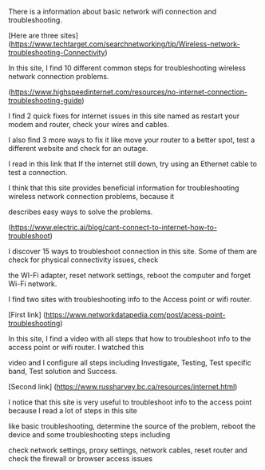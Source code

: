 There is a information about basic network wifi connection and troubleshooting.


[Here are three sites]
(https://www.techtarget.com/searchnetworking/tip/Wireless-network-troubleshooting-Connectivity)

In this site, I find 10 different common steps for troubleshooting wireless network connection problems.


(https://www.highspeedinternet.com/resources/no-internet-connection-troubleshooting-guide)

I find 2 quick fixes for internet issues in this site named as restart your modem and router, check your wires and cables.

I also find 3 more ways to fix it like move your router to a better spot, test a different website and check for an outage.

I read in this link that If the internet still down, try using an Ethernet cable to test a connection.

I think that this site provides beneficial information for troubleshooting wireless network connection problems, because it

describes easy ways to solve the problems.


(https://www.electric.ai/blog/cant-connect-to-internet-how-to-troubleshoot)

I discover 15 ways to troubleshoot connection in this site. Some of them are check for physical connectivity issues, check 

the WI-Fi adapter, reset network settings, reboot the computer and forget Wi-Fi network.


I find two sites with troubleshooting info to the Access point or wifi router.


[First link] (https://www.networkdatapedia.com/post/acess-point-troubleshooting)

In this site, I find a video with all steps that how to troubleshoot info to the access point or wifi router. I watched this 

video and I configure all steps including Investigate, Testing, Test specific band, Test solution and Success.


[Second link]  (https://www.russharvey.bc.ca/resources/internet.html)

I notice that this site is very useful to troubleshoot info to the access point because I read a lot of steps in this site 

like basic troubleshooting, determine the source of the problem, reboot the device and some troubleshooting steps including 

check network settings, proxy settings, network cables, reset router and check the firewall or browser access issues
